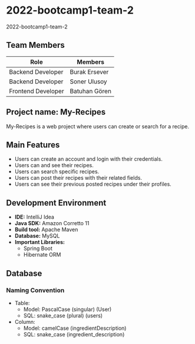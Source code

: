 # 2022-bootcamp1-team-2
2022-bootcamp1-team-2
## Team Members
| Role                  | Members       |
| -----------           | -----------   |
| Backend Developer     | Burak Ersever |
| Backend Developer     | Soner Ulusoy  |
| Frontend Developer    | Batuhan Gören |

## Project name: My-Recipes
My-Recipes is a web project where users can create or search for a recipe.

## Main Features

- Users can create an account and login with their credentials.
- Users can and see their recipes.
- Users can search specific recipes.
- Users can post their recipes with their related fields.
- Users can see their previous posted recipes under their profiles.

## Development Environment

- **IDE:** IntelliJ Idea
- **Java SDK:** Amazon Corretto 11
- **Build tool:** Apache Maven
- **Database:** MySQL
- **Important Libraries:**
    - Spring Boot
    - Hibernate ORM

## Database

### Naming Convention

- Table:
    - Model: PascalCase (singular) (User)
    - SQL:  snake_case (plural) (users)
- Column:
    - Model: camelCase (ingredientDescription)
    - SQL:  snake_case (ingredient_description)

